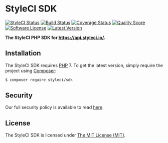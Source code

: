 # StyleCI SDK

[![StyleCI Status](https://styleci.io/repos/55061376/shield)](https://styleci.io/repos/55061376)
[![Build Status](https://img.shields.io/travis/StyleCI/SDK/master.svg?style=flat-square)](https://travis-ci.org/StyleCI/SDK)
[![Coverage Status](https://img.shields.io/scrutinizer/coverage/g/StyleCI/SDK.svg?style=flat-square)](https://scrutinizer-ci.com/g/StyleCI/SDK/code-structure)
[![Quality Score](https://img.shields.io/scrutinizer/g/StyleCI/SDK.svg?style=flat-square)](https://scrutinizer-ci.com/g/StyleCI/SDK)
[![Software License](https://img.shields.io/badge/license-MIT-brightgreen.svg?style=flat-square)](LICENSE)
[![Latest Version](https://img.shields.io/github/release/StyleCI/SDK.svg?style=flat-square)](https://github.com/StyleCI/SDK/releases)

**The StyleCI PHP SDK for https://api.styleci.io/.**


## Installation

The StyleCI SDK requires [PHP](https://php.net) 7. To get the latest version, simply require the project using [Composer](https://getcomposer.org):

```bash
$ composer require styleci/sdk
```


## Security

Our full security policy is available to read [here](https://github.com/StyleCI/SDK/security/policy).


## License

The StyleCI SDK is licensed under [The MIT License (MIT)](LICENSE).
